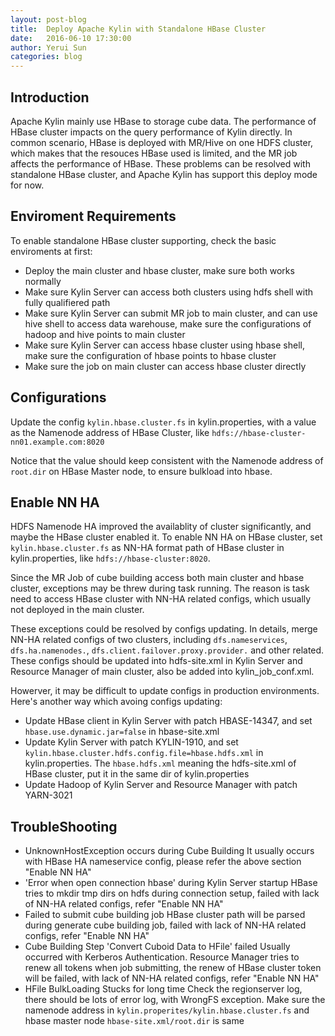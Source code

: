 ```yaml
---
layout: post-blog
title:  Deploy Apache Kylin with Standalone HBase Cluster
date:   2016-06-10 17:30:00
author: Yerui Sun
categories: blog
---
```


## Introduction

Apache Kylin mainly use HBase to storage cube data. The performance of HBase cluster impacts on the query performance of Kylin directly. In common scenario, HBase is deployed with MR/Hive on one HDFS cluster, which makes that the resouces HBase used is limited, and the MR job affects the performance of HBase. These problems can be resolved with standalone HBase cluster, and Apache Kylin has support this deploy mode for now.

## Enviroment Requirements
To enable standalone HBase cluster supporting, check the basic enviroments at first:

 - Deploy the main cluster and hbase cluster, make sure both works normally
 - Make sure Kylin Server can access both clusters using hdfs shell with fully qualifiered path
 - Make sure Kylin Server can submit MR job to main cluster, and can use hive shell to access data warehouse, make sure the configurations of hadoop and hive points to main cluster
 - Make sure Kylin Server can access hbase cluster using hbase shell, make sure the configuration of hbase points to hbase cluster
 - Make sure the job on main cluster can access hbase cluster directly
 
## Configurations
Update the config `kylin.hbase.cluster.fs` in kylin.properties, with a value as the Namenode address of HBase Cluster, like `hdfs://hbase-cluster-nn01.example.com:8020`

Notice that the value should keep consistent with the Namenode address of `root.dir` on HBase Master node, to ensure bulkload into hbase.

## Enable NN HA
HDFS Namenode HA improved the availablity of cluster significantly, and maybe the HBase cluster enabled it.
To enable NN HA on HBase cluster, set `kylin.hbase.cluster.fs` as NN-HA format path of HBase cluster in kylin.properties, like `hdfs://hbase-cluster:8020`.

Since the MR Job of cube building access both main cluster and hbase cluster, exceptions may be threw during task running. The reason is task need to access HBase cluster with NN-HA related configs, which usually not deployed in the main cluster.

These exceptions could be resolved by configs updating. In details, merge NN-HA related configs of two clusters, including `dfs.nameservices`, `dfs.ha.namenodes.`, `dfs.client.failover.proxy.provider.` and other related. These configs should be updated into hdfs-site.xml in Kylin Server and Resource Manager of main cluster, also be added into kylin_job_conf.xml.

Howerver, it may be difficult to update configs in production environments. Here's another way which avoing configs updating:

 - Update HBase client in Kylin Server with patch HBASE-14347, and set `hbase.use.dynamic.jar=false` in hbase-site.xml
 - Update Kylin Server with patch KYLIN-1910, and set `kylin.hbase.cluster.hdfs.config.file=hbase.hdfs.xml` in kylin.properties. The `hbase.hdfs.xml` meaning the hdfs-site.xml of HBase cluster, put it in the same dir of kylin.properties
 - Update Hadoop of Kylin Server and Resource Manager with patch YARN-3021

## TroubleShooting

 - UnknownHostException occurs during Cube Building
   It usually occurs with HBase HA nameservice config, please refer the above section "Enable NN HA"
 - 'Error when open connection hbase' during Kylin Server startup
   HBase tries to mkdir tmp dirs on hdfs during connection setup, failed with lack of NN-HA related configs, refer "Enable NN HA"
 - Failed to submit cube building job
   HBase cluster path will be parsed during generate cube building job, failed with lack of NN-HA related configs, refer "Enable NN HA"
 - Cube Building Step 'Convert Cuboid Data to HFile' failed
   Usually occurred with Kerberos Authentication. Resource Manager tries to renew all tokens when job submitting, the renew of HBase cluster token will be failed, with lack of NN-HA related configs, refer "Enable NN HA"
 - HFile BulkLoading Stucks for long time
   Check the regionserver log, there should be lots of error log, with WrongFS exception. Make sure the namenode address in `kylin.properites/kylin.hbase.cluster.fs` and hbase master node `hbase-site.xml/root.dir` is same
